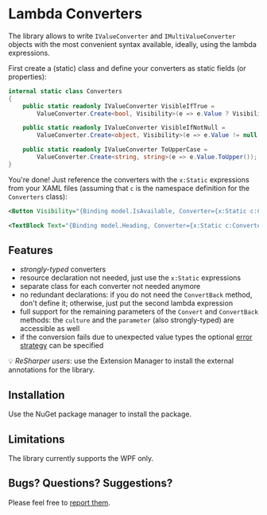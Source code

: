 # Lambda Converters

The library allows to write `IValueConverter` and `IMultiValueConverter` objects with the most convenient syntax available, ideally, using the lambda expressions.

First create a (static) class and define your converters as static fields (or properties):

```csharp
internal static class Converters
{
    public static readonly IValueConverter VisibleIfTrue =
        ValueConverter.Create<bool, Visibility>(e => e.Value ? Visibility.Visible : Visibility.Collapsed);

    public static readonly IValueConverter VisibleIfNotNull =
        ValueConverter.Create<object, Visibility>(e => e.Value != null ? Visibility.Visible : Visibility.Collapsed);

    public static readonly IValueConverter ToUpperCase =
        ValueConverter.Create<string, string>(e => e.Value.ToUpper());
}
```

You're done! Just reference the converters with the `x:Static` expressions from your XAML files (assuming that `c` is the namespace definition for the `Converters` class):

```xml
<Button Visibility="{Binding model.IsAvailable, Converter={x:Static c:Converters.VisibleIfTrue}}" />

<TextBlock Text="{Binding model.Heading, Converter={x:Static c:Converters.ToUpperCase}}" />
```

## Features
- *strongly-typed* converters
- resource declaration not needed, just use the `x:Static` expressions
- separate class for each converter not needed anymore
- no redundant declarations: if you do not need the `ConvertBack` method, don't define it; otherwise, just put the second lambda expression
- full support for the remaining parameters of the `Convert` and `ConvertBack` methods: the `culture` and the `parameter` (also strongly-typed) are accessible as well
- if the conversion fails due to unexpected value types the optional [error strategy](Sources/LambdaConverters.Wpf/ConverterErrorStrategy.cs) can be specified

:bulb: *ReSharper users*: use the Extension Manager to install the external annotations for the library.

## Installation
Use the NuGet package manager to install the package.

## Limitations
The library currently supports the WPF only.

## Bugs? Questions? Suggestions?
Please feel free to [report them](https://github.com/michael-damatov/lambda-converters/issues).
